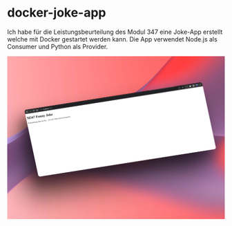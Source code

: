 # docker-joke-app
Ich habe für die Leistungsbeurteilung des Modul 347 eine Joke-App erstellt welche mit Docker gestartet werden kann. Die App verwendet Node.js als Consumer und Python als Provider.

![Docker App Display](https://github.com/oli-kis/olikis-images/blob/oli-kis/917shots_so.png)
